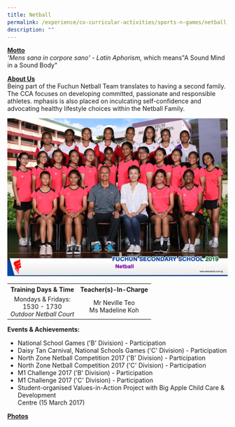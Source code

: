 ```yaml
---
title: Netball
permalink: /experience/co-curricular-activities/sports-n-games/netball
description: ""
---
```

<p><strong><u>Motto<br /></u></strong><em>'Mens sana in corpore sano' - Latin Aphorism,&nbsp;</em>which means"A Sound Mind in a Sound Body"</p>
<p><strong><u>About Us<br /></u></strong>Being part of the Fuchun Netball Team translates to having a second family. The CCA focuses on developing committed, passionate and responsible athletes.&nbsp;mphasis is also placed on inculcating&nbsp;self-confidence and advocating healthy lifestyle choices within the Netball Family.</p>
<img src="/images/nb1.jpeg">
<table>
<tbody>
<tr>
<th style="text-align: center;">Training Days &amp; Time</th>
<th style="text-align: center;">Teacher(s)-In-Charge</th>
</tr>
<tr>
<td style="text-align: center;">
<div>Mondays &amp; Fridays:</div>
<div>1530 - 1730</div>
<div><em>Outdoor Netball Court</em></div>
</td>
<td style="text-align: center;">
<div>Mr Neville Teo</div>
<div>Ms Madeline Koh</div>
</td>
</tr>
</tbody>
</table>
<p><strong>Events &amp; Achievements:</strong></p>
<ul>
<li>National School Games ('B' Division) - Participation</li>
<li>Daisy Tan Carnival, National Schools Games ('C' Division) - Participation</li>
<li>North Zone Netball Competition 2017 ('B' Division) - Participation</li>
<li>North Zone Netball Competition 2017 ('C' Division) - Participation</li>
<li>M1 Challenge 2017 ('B' Division) - Participation</li>
<li>M1 Challenge 2017 ('C' Division) - Participation</li>
<li>Student-organised Values-in-Action Project with Big Apple Child Care &amp; Development<br />Centre (15 March 2017)</li>
</ul>
<p><strong><u>Photos</u></strong></p>
